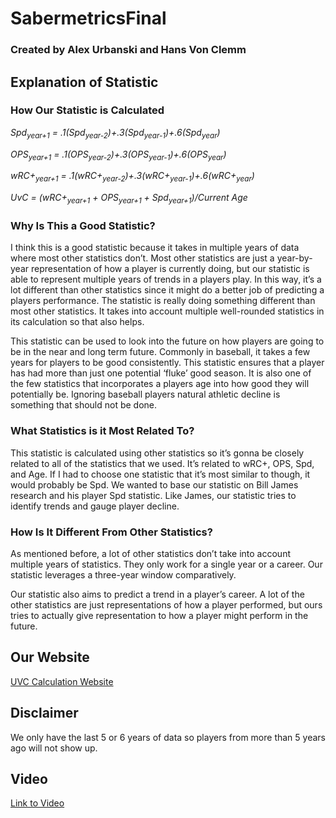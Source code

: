 # SabermetricsFinal
### Created by Alex Urbanski and Hans Von Clemm

## Explanation of Statistic
### How Our Statistic is Calculated
*Spd<sub>year+1</sub> = .1(Spd<sub>year-2</sub>)+.3(Spd<sub>year-1</sub>)+.6(Spd<sub>year</sub>)*

*OPS<sub>year+1</sub> = .1(OPS<sub>year-2</sub>)+.3(OPS<sub>year-1</sub>)+.6(OPS<sub>year</sub>)*

*wRC+<sub>year+1</sub> = .1(wRC+<sub>year-2</sub>)+.3(wRC+<sub>year-1</sub>)+.6(wRC+<sub>year</sub>)*

*UvC = (wRC+<sub>year+1</sub> + OPS<sub>year+1</sub> + Spd<sub>year+1</sub>)/Current Age*


### Why Is This a Good Statistic?
I think this is a good statistic because it takes in multiple years of data where most other statistics don’t. Most other statistics are just a year-by-year representation of how a player is currently doing, but our statistic is able to represent multiple years of trends in a players play. In this way, it’s a lot different than other statistics since it might do a better job of predicting a players performance. The statistic is really doing something different than most other statistics. It takes into account multiple well-rounded statistics in its calculation so that also helps. 


This statistic can be used to look into the future on how players are going to be in the near and long term future. Commonly in baseball, it takes a few years for players to be good consistently. This statistic ensures that a player has had more than just one potential ‘fluke’ good season. It is also one of the few statistics that incorporates a players age into how good they will potentially be. Ignoring baseball players natural athletic decline is something that should not be done. 

### What Statistics is it Most Related To?
This statistic is calculated using other statistics so it’s gonna be closely related to all of the statistics that we used. It’s related to wRC+, OPS, Spd, and Age. If I had to choose one statistic that it’s most similar to though, it would probably be Spd. We wanted to base our statistic on Bill James research and his player Spd statistic. Like James, our statistic tries to identify trends and gauge player decline. 

### How Is It Different From Other Statistics?
As mentioned before, a lot of other statistics don’t take into account multiple years of statistics. They only work for a single year or a career. Our statistic leverages a three-year window comparatively. 


Our statistic also aims to predict a trend in a player’s career. A lot of the other statistics are just representations of how a player performed, but ours tries to actually give representation to how a player might perform in the future. 


## Our Website
[UVC Calculation Website](https://sabermetrics-final.herokuapp.com)

## Disclaimer
We only have the last 5 or 6 years of data so players from more than 5 years ago will not show up. 

## Video
[Link to Video](https://youtu.be/nfFbnW7vVz4)
